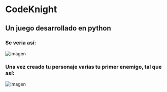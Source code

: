 # CodeKnight
## Un juego desarrollado en python
### Se veria así:
![imagen](https://user-images.githubusercontent.com/86807831/227484935-a4ff77ad-710d-4610-a3e1-252491351ca1.png)
### Una vez creado tu personaje varias tu primer enemigo, tal que así:
![imagen](https://user-images.githubusercontent.com/86807831/227485602-75a8700c-ef33-4216-a589-dba17d3334da.png)

